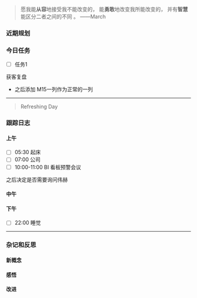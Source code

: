 > 愿我能**从容**地接受我不能改变的，
>          能**勇敢**地改变我所能改变的，
>          并有**智慧**能区分二者之间的不同 。 ——March


### 近期规划




### 今日任务
- [ ] 任务1

获客复盘
- 之后添加 M15一列作为正常的一列



---------

> Refreshing Day 

### 跟踪日志

#### 上午
- [ ] 05:30 起床
- [ ] 07:00 公司
- [ ] 10:00-11:00 BI 看板预警会议

之后决定是否需要询问伟赫

#### 中午



#### 下午
- [ ] 22:00 睡觉





-------

### 杂记和反思


#### 新概念


#### 感悟


#### 改进
